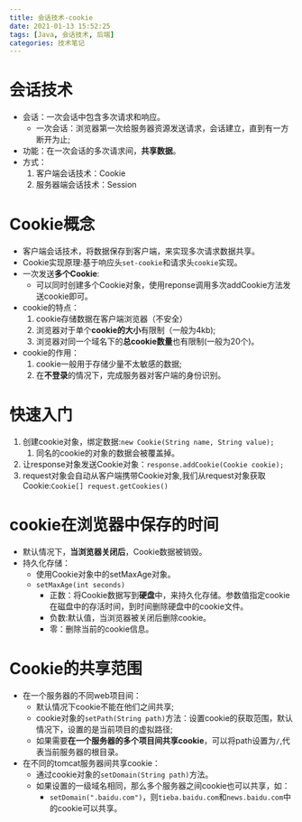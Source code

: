 ```yaml
---
title: 会话技术-cookie
date: 2021-01-13 15:52:25
tags: [Java, 会话技术, 后端]
categories: 技术笔记
---
```


# 会话技术

* 会话：一次会话中包含多次请求和响应。
  * 一次会话：浏览器第一次给服务器资源发送请求，会话建立，直到有一方断开为止;
* 功能：在一次会话的多次请求间，**共享数据**。
* 方式：
  1. 客户端会话技术：Cookie
  2. 服务器端会话技术：Session

# Cookie概念

* 客户端会话技术，将数据保存到客户端，来实现多次请求数据共享。
* Cookie实现原理:基于响应头`set-cookie`和请求头`cookie`实现。
* 一次发送**多个Cookie**:
  * 可以同时创建多个Cookie对象，使用reponse调用多次addCookie方法发送cookie即可。
* cookie的特点：
  1. cookie存储数据在客户端浏览器（不安全）
  2. 浏览器对于单个**cookie的大小**有限制（一般为4kb);
  3. 浏览器对同一个域名下的**总cookie数量**也有限制(一般为20个)。 
* cookie的作用：
  1. cookie一般用于存储少量不太敏感的数据;
  2. 在**不登录**的情况下，完成服务器对客户端的身份识别。

# 快速入门

1. 创建cookie对象，绑定数据:`new Cookie(String name, String value);`
   1. 同名的cookie的对象的数据会被覆盖掉。
2. 让response对象发送Cookie对象：`response.addCookie(Cookie cookie);`
3. request对象会自动从客户端携带Cookie对象,我们从request对象获取Cookie:`Cookie[] request.getCookies()`


# cookie在浏览器中保存的时间

* 默认情况下，**当浏览器关闭后**，Cookie数据被销毁。
* 持久化存储：
  * 使用Cookie对象中的setMaxAge对象。
  * `setMaxAge(int seconds)`
    * 正数：将Cookie数据写到**硬盘**中，来持久化存储。参数值指定cookie在磁盘中的存活时间，到时间删除硬盘中的cookie文件。
    * 负数:默认值，当浏览器被关闭后删除cookie。
    * 零：删除当前的cookie信息。

# Cookie的共享范围

* 在一个服务器的不同web项目间：
  * 默认情况下cookie不能在他们之间共享;
  * cookie对象的`setPath(String path)`方法：设置cookie的获取范围，默认情况下，设置的是当前项目的虚拟路径;
  * 如果需要**在一个服务器的多个项目间共享cookie**，可以将path设置为`/`,代表当前服务器的根目录。
* 在不同的tomcat服务器间共享cookie：
  * 通过cookie对象的`setDomain(String path)`方法。
  * 如果设置的一级域名相同，那么多个服务器之间cookie也可以共享，如：
    * `setDomain(".baidu.com")`，则`tieba.baidu.com`和`news.baidu.com`中的cookie可以共享。



    